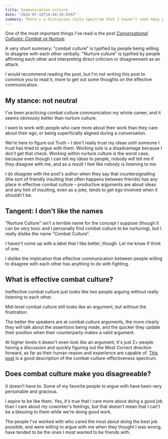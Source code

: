 ```yaml
---
title: Communication culture
date: "2024-07-18T14:44:39.935Z"
summary: There's a discussion style spectrum that I haven't seen many people talk about
---
```


One of the most important things I've read is the post *[Conversational Cultures: Combat vs Nurture](https://www.lesswrong.com/posts/ExssKjAaXEEYcnzPd/conversational-cultures-combat-vs-nurture)*.

A very short summary: "combat culture" is typified by people being willing to disagree with each other verbally.  "Nurture culture" is typified by people affirming each other and interpreting direct criticism or disagreement as an attack.

I would recommend reading the post, but I'm not writing this post to convince you to read it, more to get out some thoughts on the effective communication.

## My stance: not neutral

I've been practicing combat culture communication my whole career, and it seems obviously better than nurture culture.

I want to work with people who care more about their work than they care about their ego, or being superficially aligned during a conversation.

We're here to figure out Truth – I don't really trust my ideas until someone I trust has tried to argue with them.  Working solo is a disadvantage because I don't get that check.  Working within nurture culture is the worst case, because even though I can tell my ideas to people, nobody will tell me if they disagree with me, and as a result I feel like nobody is listening to me.

I do disagree with the post's author when they say that countersignalling (the sort of friendly insulting that often happens between friends) has any place in effective combat culture – productive arguments are about ideas and any hint of insulting, even as a joke, tends to get ego involved when it shouldn't be.

## Tangent: I don't like the names

"Nurture Culture" isn't a terrible name for the concept I suppose (though it can be very toxic and I personally find combat culture to be nurturing), but I really dislike the name "Combat Culture".

I haven't come up with a label that I like better, though.  Let me know if think of one.

I dislike the implication that effective communication between people willing to disagree with each other has anything to do with fighting.

## What is effective combat culture?

Ineffective combat culture just looks like two people arguing without really listening to each other.

Mid-level combat culture still looks like an argument, but without the frustration.

The better the speakers are at combat culture arguments, the more clearly they will talk about the assertions being made, and the quicker they update their position when their counterparty makes a valid argument.

At higher levels it doesn't even look like an argument, it's just 2+ people having a discussion and quickly figuring out the Most Correct direction forward, as far as their human reason and experience are capable of.  [This post](https://www.lesswrong.com/posts/WB49uKgMkQRbKaHme/combat-vs-nurture-and-meta-contrarianism) is a good description of the combat-culture-effectiveness spectrum.

## Does combat culture make you disagreeable?

It doesn't have to.  Some of my favorite people to argue with have been very personable and gracious.

I aspire to be like them.  Yes, it's true that I care more about doing a good job than I care about my coworker's feelings, but that doesn't mean that I can't be a blessing to them while we're doing good work.

The people I've worked with who cared the most about doing the best job possible, and were willing to argue with me when they thought I was wrong, have tended to be the ones I most wanted to be friends with.
